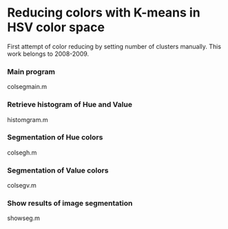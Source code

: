 # Reducing colors with K-means in HSV color space

First attempt of color reducing by setting number of clusters manually.
This work belongs to 2008-2009.

### Main program
colsegmain.m

### Retrieve histogram of Hue and Value
histomgram.m

### Segmentation of Hue colors
colsegh.m

### Segmentation of Value colors
colsegv.m

### Show results of image segmentation
showseg.m

